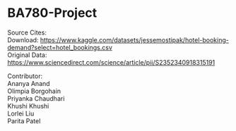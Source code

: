 # BA780-Project

Source Cites: <br>
Download: https://www.kaggle.com/datasets/jessemostipak/hotel-booking-demand?select=hotel_bookings.csv<br>
Original Data: https://www.sciencedirect.com/science/article/pii/S2352340918315191<br>

Contributor:<br>
Ananya Anand<br>
Olimpia Borgohain<br>
Priyanka Chaudhari<br>
Khushi Khushi<br>
Lorlei Liu<br>
Parita Patel<br>
